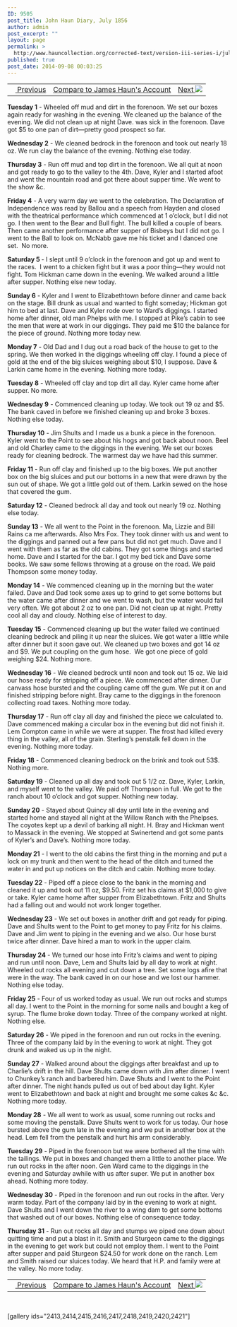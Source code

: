```yaml
---
ID: 9505
post_title: John Haun Diary, July 1856
author: admin
post_excerpt: ""
layout: page
permalink: >
  http://www.hauncollection.org/corrected-text/version-iii-series-i/july-1856-2/
published: true
post_date: 2014-09-08 00:03:25
---
```

<table style="width: 100%;">
<tbody>
<tr>
<td><a title="June 1856" href="http://www.hauncollection.org/version-3/version-iii-series-i/june-1856-2/"><img src="https://lh3.googleusercontent.com/-EFJpxxNiPNw/VqgtWBCZrMI/AAAAAAAAAFU/WfY4lPFWWkg/s800-Ic42/Soeb-Plain-Arrows-8-10px.png" alt="" width="10" height="10" /> Previous</a></td>
<td style="text-align: center;"><a title="James Haun July 1856" href="http://www.hauncollection.org/version-3/version-iii-series-i/july-1856/">Compare to James Haun's Account</a></td>
<td style="text-align: right;"><a title="August 1856" href="http://www.hauncollection.org/version-3/version-iii-series-i/august-1856-2/">Next <img src="https://lh3.googleusercontent.com/-67k0cYlpXHw/VqgtWKz1MXI/AAAAAAAAAFU/k9PW_Piyurk/s800-Ic42/Soeb-Plain-Arrows-5-10px.png" /></a></td>
</tr>
</tbody>
</table>
<strong>Tuesday 1</strong> - Wheeled off mud and dirt in the forenoon. We set our boxes again ready for washing in the evening. We cleaned up the balance of the evening. We did not clean up at night Dave. was sick in the forenoon. Dave got $5 to one pan of dirt—pretty good prospect so far.

<strong>Wednesday 2</strong> - We cleaned bedrock in the forenoon and took out nearly 18 oz. We run clay the balance of the evening. Nothing else today.

<strong>Thursday 3</strong> - Run off mud and top dirt in the forenoon. We all quit at noon and got ready to go to the valley to the 4th. Dave, Kyler and I started afoot and went the mountain road and got there about supper time. We went to the show &amp;c.

<strong>Friday 4</strong> - A very warm day we went to the celebration. The Declaration of Independence was read by Ballou and a speech from Hayden and closed with the theatrical performance which commenced at 1 o’clock, but I did not go. I then went to the Bear and Bull fight. The bull killed a couple of bears. Then came another performance after supper of Bisbeys but I did not go. I went to the Ball to look on. McNabb gave me his ticket and I danced one set.  No more.

<strong>Saturday 5 </strong>- I slept until 9 o’clock in the forenoon and got up and went to the races.  I went to a chicken fight but it was a poor thing—they would not fight. Tom Hickman came down in the evening. We walked around a little after supper. Nothing else new today.

<strong>Sunday 6</strong> - Kyler and I went to Elizabethtown before dinner and came back on the stage. Bill drunk as usual and wanted to fight someday; Hickman got him to bed at last. Dave and Kyler rode over to Ward’s diggings. I started home after dinner, old man Phelps with me. I stopped at Pike’s cabin to see the men that were at work in our diggings. They paid me $10 the balance for the piece of ground. Nothing more today new.

<strong>Monday 7</strong> - Old Dad and I dug out a road back of the house to get to the spring. We then worked in the diggings wheeling off clay. I found a piece of gold at the end of the big sluices weighing about $10, I suppose. Dave &amp; Larkin came home in the evening. Nothing more today.

<strong>Tuesday 8</strong> - Wheeled off clay and top dirt all day. Kyler came home after supper. No more.

<strong>Wednesday 9</strong> - Commenced cleaning up today. We took out 19 oz and $5. The bank caved in before we finished cleaning up and broke 3 boxes. Nothing else today.

<strong>Thursday 10</strong> - Jim Shults and I made us a bunk a piece in the forenoon. Kyler went to the Point to see about his hogs and got back about noon. Beel and old Charley came to the diggings in the evening. We set our boxes ready for cleaning bedrock. The warmest day we have had this summer.

<strong>Friday 11</strong> - Run off clay and finished up to the big boxes. We put another box on the big sluices and put our bottoms in a new that were drawn by the sun out of shape. We got a little gold out of them. Larkin sewed on the hose that covered the gum.

<strong>Saturday 12</strong> - Cleaned bedrock all day and took out nearly 19 oz. Nothing else today.

<strong>Sunday 13</strong> - We all went to the Point in the forenoon. Ma, Lizzie and Bill Rains ca me afterwards. Also Mrs Fox. They took dinner with us and went to the diggings and panned out a few pans but did not get much. Dave and I went with them as far as the old cabins. They got some things and started home. Dave and I started for the bar. I got my bed tick and Dave some books. We saw some fellows throwing at a grouse on the road. We paid Thompson some money today.

<strong>Monday 14</strong> - We commenced cleaning up in the morning but the water failed. Dave and Dad took some axes up to grind to get some bottoms but the water came after dinner and we went to wash, but the water would fail very often. We got about 2 oz to one pan. Did not clean up at night. Pretty cool all day and cloudy. Nothing else of interest to day.

<strong>Tuesday 15</strong> - Commenced cleaning up but the water failed we continued cleaning bedrock and piling it up near the sluices. We got water a little while after dinner but it soon gave out. We cleaned up two boxes and got 14 oz and $9. We put coupling on the gum hose.  We got one piece of gold weighing $24. Nothing more.

<strong>Wednesday 16</strong> - We cleaned bedrock until noon and took out 15 oz. We laid our hose ready for stripping off a piece. We commenced after dinner. Our canvass hose bursted and the coupling came off the gum. We put it on and finished stripping before night. Bray came to the diggings in the forenoon collecting road taxes. Nothing more today.

<strong>Thursday 17</strong> - Run off clay all day and finished the piece we calculated to. Dave commenced making a circular box in the evening but did not finish it. Lem Compton came in while we were at supper. The frost had killed every thing in the valley, all of the grain. Sterling’s penstalk fell down in the evening. Nothing more today.

<strong>Friday 18</strong> - Commenced cleaning bedrock on the brink and took out 53$. Nothing more.

<strong>Saturday 19</strong> - Cleaned up all day and took out 5 1/2 oz. Dave, Kyler, Larkin, and myself went to the valley. We paid off Thompson in full. We got to the ranch about 10 o’clock and got supper. Nothing new today.

<strong>Sunday 20</strong> - Stayed about Quincy all day until late in the evening and started home and stayed all night at the Willow Ranch with the Phelpses. The coyotes kept up a devil of barking all night. H. Bray and Hickman went to Massack in the evening. We stopped at Swinertend and got some pants of Kyler’s and Dave’s. Nothing more today.

<strong>Monday 21</strong> - I went to the old cabins the first thing in the morning and put a lock on my trunk and then went to the head of the ditch and turned the water in and put up notices on the ditch and cabin. Nothing more today.

<strong>Tuesday 22</strong> - Piped off a piece close to the bank in the morning and cleaned it up and took out 11 oz, $9.50. Fritz set his claims at $1,000 to give or take. Kyler came home after supper from Elizabethtown. Fritz and Shults had a falling out and would not work longer together.

<strong>Wednesday 23</strong> - We set out boxes in another drift and got ready for piping. Dave and Shults went to the Point to get money to pay Fritz for his claims. Dave and Jim went to piping in the evening and we also. Our hose burst twice after dinner. Dave hired a man to work in the upper claim.

<strong>Thursday 24</strong> - We turned our hose into Fritz’s claims and went to piping and run until noon. Dave, Lem and Shults laid by all day to work at night. Wheeled out rocks all evening and cut down a tree. Set some logs afire that were in the way. The bank caved in on our hose and we lost our hammer. Nothing else today.

<strong>Friday 25</strong> - Four of us worked today as usual. We run out rocks and stumps all day. I went to the Point in the morning for some nails and bought a keg of syrup. The flume broke down today. Three of the company worked at night. Nothing else.

<strong>Saturday 26</strong> - We piped in the forenoon and run out rocks in the evening. Three of the company laid by in the evening to work at night. They got drunk and waked us up in the night.

<strong>Sunday 27</strong> - Walked around about the diggings after breakfast and up to Charlie’s drift in the hill. Dave Shults came down with Jim after dinner. I went to Chunkey’s ranch and barbered him. Dave Shuts and I went to the Point after dinner. The night hands pulled us out of bed about day light. Kyler went to Elizabethtown and back at night and brought me some cakes &amp;c &amp;c. Nothing more today.

<strong>Monday 28</strong> - We all went to work as usual, some running out rocks and some moving the penstalk. Dave Shults went to work for us today. Our hose bursted above the gum late in the evening and we put in another box at the head. Lem fell from the penstalk and hurt his arm considerably.

<strong>Tuesday 29</strong> - Piped in the forenoon but we were bothered all the time with the tailings. We put in boxes and changed them a little to another place. We run out rocks in the after noon. Gen Ward came to the diggings in the evening and Saturday awhile with us after super. We put in another box ahead. Nothing more today.

<strong>Wednesday 30</strong> - Piped in the forenoon and run out rocks in the after. Very warm today. Part of the company laid by in the evening to work at night. Dave Shults and I went down the river to a wing dam to get some bottoms that washed out of our boxes. Nothing else of consequence today.

<strong>Thursday 31</strong> - Run out rocks all day and stumps we piped one down about quitting time and put a blast in it. Smith and Sturgeon came to the diggings in the evening to get work but could not employ them. I went to the Point after supper and paid Sturgeon $24.50 for work done on the ranch. Lem and Smith raised our sluices today. We heard that H.P. and family were at the valley. No more today.
<table style="width: 100%;">
<tbody>
<tr>
<td><a title="June 1856" href="http://www.hauncollection.org/version-3/version-iii-series-i/june-1856-2/"><img src="https://lh3.googleusercontent.com/-EFJpxxNiPNw/VqgtWBCZrMI/AAAAAAAAAFU/WfY4lPFWWkg/s800-Ic42/Soeb-Plain-Arrows-8-10px.png" alt="" width="10" height="10" /> Previous</a></td>
<td style="text-align: center;"><a title="James Haun July 1856" href="http://www.hauncollection.org/version-3/version-iii-series-i/july-1856/">Compare to James Haun's Account</a></td>
<td style="text-align: right;"><a title="August 1856" href="http://www.hauncollection.org/version-3/version-iii-series-i/august-1856-2/">Next <img src="https://lh3.googleusercontent.com/-67k0cYlpXHw/VqgtWKz1MXI/AAAAAAAAAFU/k9PW_Piyurk/s800-Ic42/Soeb-Plain-Arrows-5-10px.png" /></a></td>
</tr>
</tbody>
</table>
&nbsp;

[gallery ids="2413,2414,2415,2416,2417,2418,2419,2420,2421"]